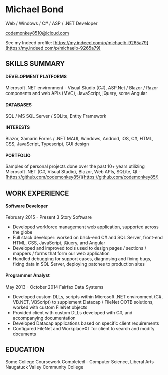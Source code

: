 # Michael Bond
Web / Windows / C# / ASP / .NET Developer

[codemonkey8510@icloud.com](mailto:codemonkey8510@icloud.com?subject=Resume)

See my Indeed profile: [https://my.indeed.com/p/michaelb-9265a79](https://my.indeed.com/p/michaelb-9265a79)

## SKILLS SUMMARY

#### DEVELOPMENT PLATFORMS
Microsoft .NET environment - Visual Studio (C#), ASP.Net / Blazor / Razor components and web APIs (MVC), JavaScript, jQuery, some Angular

#### DATABASES
SQL / MS SQL Server / SQLite, Entity Framework

#### INTERESTS
Blazor, Xamarin Forms / .NET MAUI, Windows, Android, iOS, C#, HTML, CSS, JavaScript, Typescript, GUI design

#### PORTFOLIO
Samples of personal projects done over the past 10+ years utilizing Microsoft .NET (C#, Visual Studio), Blazor, Web APIs, SQLite, Qt - [https://github.com/codemonkey85/](https://github.com/codemonkey85/)

## WORK EXPERIENCE
#### Software Developer
February 2015 - Present
3 Story Software

- Developed workforce management web application, supported across the globe
- Full stack developer: worked on back-end C# and SQL Server, front-end HTML, CSS, JavaScript, jQuery, and Angular
- Developed and improved tools used to design pages / sections / mappers / forms that form our web application
- Handled debugging for support cases, diagnosing and fixing bugs, fixing data in SQL Server, deploying patches to production sites

#### Programmer Analyst
May 2013 - October 2014
Fairfax Data Systems

- Developed custom DLLs, scripts within Microsoft .NET environment (C#, VB.NET, VBScript) to supplement Datacap / FileNet OOTB solutions, worked with custom FileNet objects
- Provided client with custom DLLs developed with C#, and accompanying documentation
- Developed Datacap applications based on specific client requirements
- Configured FileNet and WorkplaceXT for client to search and modify documents

## EDUCATION

Some College Coursework Completed - Computer Science, Liberal Arts
Naugatuck Valley Community College
